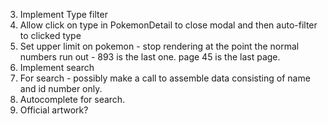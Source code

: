 

3. Implement Type filter
4. Allow click on type in PokemonDetail to close modal and then auto-filter to clicked type
5. Set upper limit on pokemon - stop rendering at the point the normal numbers run out - 893 is the last one. page 45 is the last page. 
6. Implement search
7. For search - possibly make a call to assemble data consisting of name and id number only. 
8. Autocomplete for search. 
9. Official artwork?


